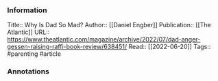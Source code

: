 
### Information
Title:: Why Is Dad So Mad?
Author:: [[Daniel Engber]]
Publication:: [[The Atlantic]]
URL:: https://www.theatlantic.com/magazine/archive/2022/07/dad-anger-gessen-raising-raffi-book-review/638451/
Read:: [[2022-06-20]]
Tags:: #parenting
#article

### Annotations
